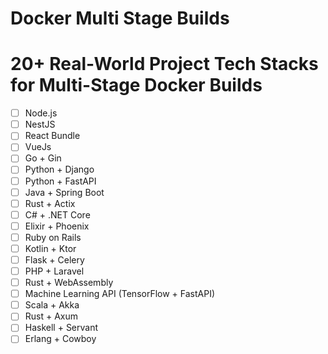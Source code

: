 # Docker Multi Stage Builds
# 20+ Real-World Project Tech Stacks for Multi-Stage Docker Builds

- [ ] Node.js
- [ ] NestJS
- [ ] React Bundle
- [ ] VueJs
- [ ] Go + Gin
- [ ] Python + Django  
- [ ] Python + FastAPI 
- [ ] Java + Spring Boot
- [ ] Rust + Actix 
- [ ] C# + .NET Core
- [ ] Elixir + Phoenix
- [ ] Ruby on Rails 
- [ ] Kotlin + Ktor
- [ ] Flask + Celery
- [ ] PHP + Laravel 
- [ ] Rust + WebAssembly
- [ ] Machine Learning API (TensorFlow + FastAPI)
- [ ] Scala + Akka
- [ ] Rust + Axum
- [ ] Haskell + Servant
- [ ] Erlang + Cowboy
